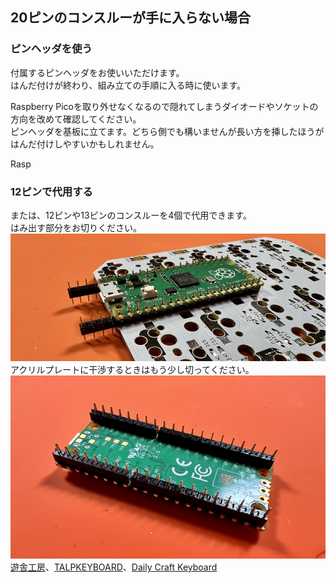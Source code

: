 ## 20ピンのコンスルーが手に入らない場合

### ピンヘッダを使う
付属するピンヘッダをお使いいただけます。  
はんだ付けが終わり、組み立ての手順に入る時に使います。  

Raspberry Picoを取り外せなくなるので隠れてしまうダイオードやソケットの方向を改めて確認してください。  
ピンヘッダを基板に立てます。どちら側でも構いませんが長い方を挿したほうがはんだ付けしやすいかもしれません。

Rasp




### 12ピンで代用する
または、12ピンや13ピンのコンスルーを4個で代用できます。  
はみ出す部分をお切りください。  
![](img/IMG_5639.jpg)  
アクリルプレートに干渉するときはもう少し切ってください。  
![](img/IMG_4937.jpg)  
[遊舎工房](https://shop.yushakobo.jp/products/31)、[TALPKEYBOARD](https://talpkeyboard.net/items/5e056626d790db16e2889233)、[Daily Craft Keyboard](https://shop.dailycraft.jp/products/conthrough)
